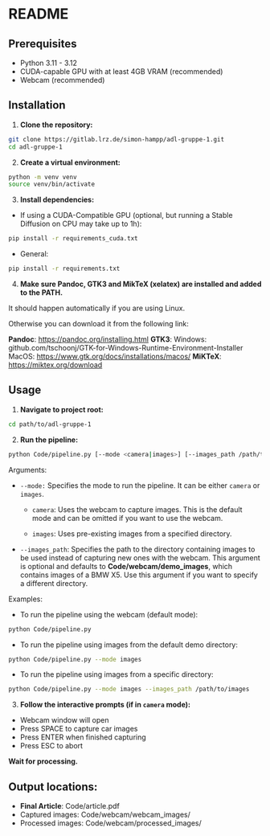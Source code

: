# README

## Prerequisites

-   Python 3.11 - 3.12
-   CUDA-capable GPU with at least 4GB VRAM (recommended)
-   Webcam (recommended)

## Installation

1.  **Clone the repository:**

``` bash
git clone https://gitlab.lrz.de/simon-hampp/adl-gruppe-1.git
cd adl-gruppe-1
```

2.  **Create a virtual environment:**

``` bash
python -m venv venv
source venv/bin/activate
```

3.  **Install dependencies:**

-   If using a CUDA-Compatible GPU (optional, but running a Stable Diffusion on CPU may take up to 1h):

``` bash
pip install -r requirements_cuda.txt
```

-   General:

``` bash
pip install -r requirements.txt
```

4.  **Make sure Pandoc, GTK3 and MikTeX (xelatex) are installed and added to the PATH.**

It should happen automatically if you are using Linux.

Otherwise you can download it from the following link:

**Pandoc**: https://pandoc.org/installing.html
**GTK3**: 
Windows: github.com/tschoonj/GTK-for-Windows-Runtime-Environment-Installer
MacOS: https://www.gtk.org/docs/installations/macos/
**MiKTeX**: https://miktex.org/download

## Usage

1.  **Navigate to project root:**

``` bash
cd path/to/adl-gruppe-1
```

2.  **Run the pipeline:**

``` bash
python Code/pipeline.py [--mode <camera|images>] [--images_path /path/to/images]
```

Arguments:

-   `--mode:` Specifies the mode to run the pipeline. It can be either `camera` or `images`.

    -   `camera`: Uses the webcam to capture images. This is the default mode and can be omitted if you want to use the webcam.

    -   `images`: Uses pre-existing images from a specified directory.

-   `--images_path`: Specifies the path to the directory containing images to be used instead of capturing new ones with the webcam. This argument is optional and defaults to **Code/webcam/demo_images**, which contains images of a BMW X5. Use this argument if you want to specify a different directory.

Examples:

-   To run the pipeline using the webcam (default mode):

``` bash
python Code/pipeline.py
```

-   To run the pipeline using images from the default demo directory:

``` bash
python Code/pipeline.py --mode images
```

-   To run the pipeline using images from a specific directory:

``` bash
python Code/pipeline.py --mode images --images_path /path/to/images
```

3.  **Follow the interactive prompts (if in `camera` mode):**

-   Webcam window will open
-   Press SPACE to capture car images
-   Press ENTER when finished capturing
-   Press ESC to abort

**Wait for processing.**

## Output locations:

-   **Final Article**: Code/article.pdf
-   Captured images: Code/webcam/webcam_images/
-   Processed images: Code/webcam/processed_images/

